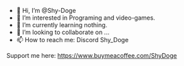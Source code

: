 - 👋 Hi, I’m @Shy-Doge
- 👀 I’m interested in Programing and video-games.
- 🌱 I’m currently learning nothing.
- 💞️ I’m looking to collaborate on ...
- 📫 How to reach me: Discord Shy_Doge

Support me here:
https://www.buymeacoffee.com/ShyDoge

<!---
Shy-Doge/Shy-Doge is a ✨ special ✨ repository because its `README.md` (this file) appears on your GitHub profile.
You can click the Preview link to take a look at your changes.
--->
